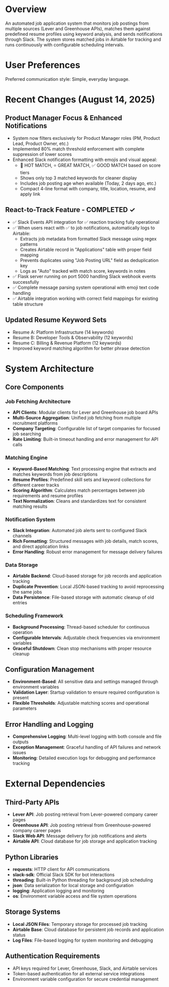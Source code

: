 # Overview

An automated job application system that monitors job postings from multiple sources (Lever and Greenhouse APIs), matches them against predefined resume profiles using keyword analysis, and sends notifications through Slack. The system stores matched jobs in Airtable for tracking and runs continuously with configurable scheduling intervals.

# User Preferences

Preferred communication style: Simple, everyday language.

# Recent Changes (August 14, 2025)

## Product Manager Focus & Enhanced Notifications
- System now filters exclusively for Product Manager roles (PM, Product Lead, Product Owner, etc.)
- Implemented 80% match threshold enforcement with complete suppression of lower scores
- Enhanced Slack notification formatting with emojis and visual appeal:
  - 🚀 HOT MATCH, ⭐ GREAT MATCH, ✅ GOOD MATCH based on score tiers
  - Shows only top 3 matched keywords for cleaner display
  - Includes job posting age when available (Today, 2 days ago, etc.)
  - Compact 4-line format with company, title, location, resume, and apply link

## React-to-Track Feature - COMPLETED ✓
- ✅ Slack Events API integration for ✅ reaction tracking fully operational
- ✅ When users react with ✅ to job notifications, automatically logs to Airtable:
  - Extracts job metadata from formatted Slack message using regex patterns
  - Creates Airtable record in "Applications" table with proper field mapping
  - Prevents duplicates using "Job Posting URL" field as deduplication key
  - Logs as "Auto" tracked with match score, keywords in notes
- ✅ Flask server running on port 5000 handling Slack webhook events successfully
- ✅ Complete message parsing system operational with emoji text code handling
- ✅ Airtable integration working with correct field mappings for existing table structure

## Updated Resume Keyword Sets
- Resume A: Platform Infrastructure (14 keywords)
- Resume B: Developer Tools & Observability (12 keywords)  
- Resume C: Billing & Revenue Platform (12 keywords)
- Improved keyword matching algorithm for better phrase detection

# System Architecture

## Core Components

### Job Fetching Architecture
- **API Clients**: Modular clients for Lever and Greenhouse job board APIs
- **Multi-Source Aggregation**: Unified job fetching from multiple recruitment platforms
- **Company Targeting**: Configurable list of target companies for focused job searching
- **Rate Limiting**: Built-in timeout handling and error management for API calls

### Matching Engine
- **Keyword-Based Matching**: Text processing engine that extracts and matches keywords from job descriptions
- **Resume Profiles**: Predefined skill sets and keyword collections for different career tracks
- **Scoring Algorithm**: Calculates match percentages between job requirements and resume profiles
- **Text Normalization**: Cleans and standardizes text for consistent matching results

### Notification System
- **Slack Integration**: Automated job alerts sent to configured Slack channels
- **Rich Formatting**: Structured messages with job details, match scores, and direct application links
- **Error Handling**: Robust error management for message delivery failures

### Data Storage
- **Airtable Backend**: Cloud-based storage for job records and application tracking
- **Duplicate Prevention**: Local JSON-based tracking to avoid reprocessing the same jobs
- **Data Persistence**: File-based storage with automatic cleanup of old entries

### Scheduling Framework
- **Background Processing**: Thread-based scheduler for continuous operation
- **Configurable Intervals**: Adjustable check frequencies via environment variables
- **Graceful Shutdown**: Clean stop mechanisms with proper resource cleanup

## Configuration Management
- **Environment-Based**: All sensitive data and settings managed through environment variables
- **Validation Layer**: Startup validation to ensure required configuration is present
- **Flexible Thresholds**: Adjustable matching scores and operational parameters

## Error Handling and Logging
- **Comprehensive Logging**: Multi-level logging with both console and file outputs
- **Exception Management**: Graceful handling of API failures and network issues
- **Monitoring**: Detailed execution logs for debugging and performance tracking

# External Dependencies

## Third-Party APIs
- **Lever API**: Job posting retrieval from Lever-powered company career pages
- **Greenhouse API**: Job posting retrieval from Greenhouse-powered company career pages
- **Slack Web API**: Message delivery for job notifications and alerts
- **Airtable API**: Cloud database for job storage and application tracking

## Python Libraries
- **requests**: HTTP client for API communications
- **slack-sdk**: Official Slack SDK for bot interactions
- **threading**: Built-in Python threading for background job scheduling
- **json**: Data serialization for local storage and configuration
- **logging**: Application logging and monitoring
- **os**: Environment variable access and file system operations

## Storage Systems
- **Local JSON Files**: Temporary storage for processed job tracking
- **Airtable Base**: Cloud database for persistent job records and application status
- **Log Files**: File-based logging for system monitoring and debugging

## Authentication Requirements
- API keys required for Lever, Greenhouse, Slack, and Airtable services
- Token-based authentication for all external service integrations
- Environment variable configuration for secure credential management
